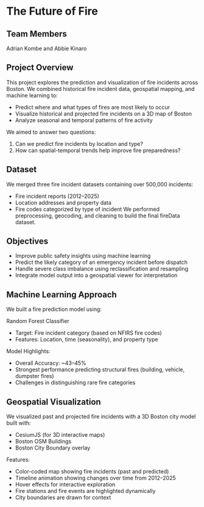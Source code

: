 # The Future of Fire

## Team Members

Adrian Kombe and Abbie Kinaro

## Project Overview

This project explores the prediction and visualization of fire incidents across Boston.
We combined historical fire incident data, geospatial mapping, and machine learning to:

- Predict where and what types of fires are most likely to occur
- Visualize historical and projected fire incidents on a 3D map of Boston
- Analyze seasonal and temporal patterns of fire activity

We aimed to answer two questions:

1. Can we predict fire incidents by location and type?
2. How can spatial-temporal trends help improve fire preparedness?

## Dataset

We merged three fire incident datasets containing over 500,000 incidents:

- Fire incident reports (2012–2025)
- Location addresses and property data
- Fire codes categorized by type of incident
We performed preprocessing, geocoding, and cleaning to build the final fireData dataset.
  
## Objectives

- Improve public safety insights using machine learning
- Predict the likely category of an emergency incident before dispatch
- Handle severe class imbalance using reclassification and resampling
- Integrate model output into a geospatial viewer for interpretation

## Machine Learning Approach

We built a fire prediction model using:

Random Forest Classifier

- Target: Fire incident category (based on NFIRS fire codes)
- Features: Location, time (seasonality), and property type

Model Highlights:

- Overall Accuracy: ~43–45%
- Strongest performance predicting structural fires (building, vehicle, dumpster fires)
- Challenges in distinguishing rare fire categories

## Geospatial Visualization

We visualized past and projected fire incidents with a 3D Boston city model built with:

- CesiumJS (for 3D interactive maps)
- Boston OSM Buildings
- Boston City Boundary overlay

Features:

- Color-coded map showing fire incidents (past and predicted)
- Timeline animation showing changes over time from 2012–2025
- Hover effects for interactive exploration
- Fire stations and fire events are highlighted dynamically
- City boundaries are drawn for context